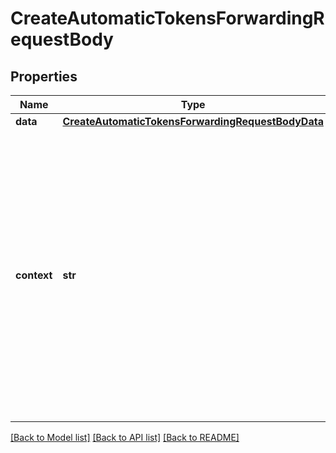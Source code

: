 # CreateAutomaticTokensForwardingRequestBody


## Properties
Name | Type | Description | Notes
------------ | ------------- | ------------- | -------------
**data** | [**CreateAutomaticTokensForwardingRequestBodyData**](CreateAutomaticTokensForwardingRequestBodyData.md) |  | 
**context** | **str** | In batch situations the user can use the context to correlate responses with requests. This property is present regardless of whether the response was successful or returned as an error. &#x60;context&#x60; is specified by the user. | [optional] 

[[Back to Model list]](../README.md#documentation-for-models) [[Back to API list]](../README.md#documentation-for-api-endpoints) [[Back to README]](../README.md)


